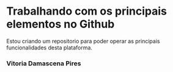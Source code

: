# Trabalhando com os principais elementos no Github

Estou criando um repositorio para poder operar as principais funcionalidades desta plataforma.

### Vitoria Damascena Pires
